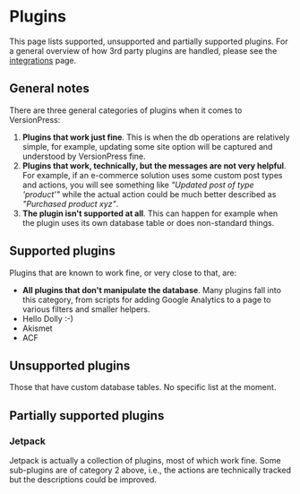 # Plugins #

This page lists supported, unsupported and partially supported plugins. For a general overview of how 3rd party plugins are handled, please see the [integrations](.) page.


## General notes

There are three general categories of plugins when it comes to VersionPress: 

 1. **Plugins that work just fine**. This is when the db operations are relatively simple, for example, updating some site option will be captured and understood by VersionPress fine.
 2. **Plugins that work, technically, but the messages are not very helpful**. For example, if an e-commerce solution uses some custom post types and actions, you will see something like *"Updated post of type 'product'"* while the actual action could be much better described as *"Purchased product xyz"*.
 3. **The plugin isn't supported at all**. This can happen for example when the plugin uses its own database table or does non-standard things.



## Supported plugins

Plugins that are known to work fine, or very close to that, are:

 - **All plugins that don't manipulate the database**. Many plugins fall into this category, from scripts for adding Google Analytics to a page to various filters and smaller helpers. 
 - Hello Dolly :-)
 - Akismet
 - ACF


## Unsupported plugins 

Those that have custom database tables. No specific list at the moment.


## Partially supported plugins

### Jetpack

Jetpack is actually a collection of plugins, most of which work fine. Some sub-plugins are of category 2 above, i.e., the actions are technically tracked but the descriptions could be improved.

